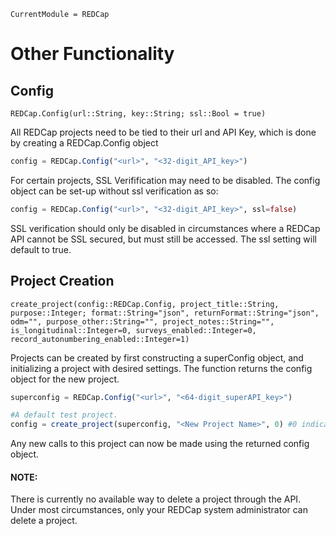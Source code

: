 ```@meta
CurrentModule = REDCap
```
# Other Functionality

## Config

```@docs
REDCap.Config(url::String, key::String; ssl::Bool = true)
```

All REDCap projects need to be tied to their url and API Key, which is done by creating a REDCap.Config object
```julia
config = REDCap.Config("<url>", "<32-digit_API_key>")
```

For certain projects, SSL Verifification may need to be disabled. The config object can be set-up without ssl verification as so:
```julia
config = REDCap.Config("<url>", "<32-digit_API_key>", ssl=false)
```
SSL verification should only be disabled in circumstances where a REDCap API cannot be SSL secured, but must still be accessed. The ssl setting will default to true.


## Project Creation

```@docs
create_project(config::REDCap.Config, project_title::String, purpose::Integer; format::String="json", returnFormat::String="json", odm="", purpose_other::String="", project_notes::String="", is_longitudinal::Integer=0, surveys_enabled::Integer=0, record_autonumbering_enabled::Integer=1)
```

Projects can be created by first constructing a superConfig object, and initializing a project with desired settings. The function returns the config object for the new project.

```julia
superconfig = REDCap.Config("<url>", "<64-digit_superAPI_key>")

#A default test project.
config = create_project(superconfig, "<New Project Name>", 0) #0 indicates a test project
```

Any new calls to this project can now be made using the returned config object. 

#### NOTE: 
There is currently no available way to delete a project through the API. Under most circumstances, only your REDCap system administrator can delete a project.